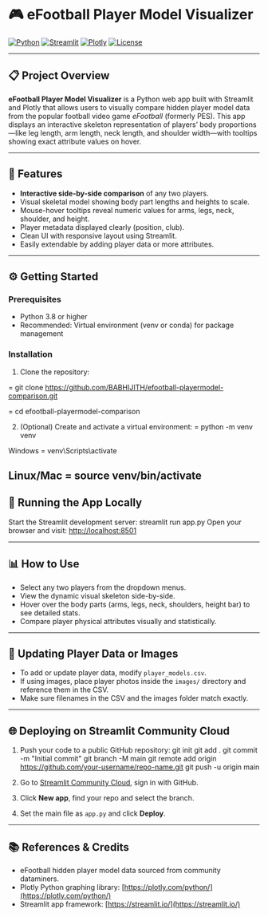 # 🎮 eFootball Player Model Visualizer

[![Python](https://img.shields.io/badge/python-3.11-blue?logo=python&logoColor=white)](https://www.python.org/)
[![Streamlit](https://img.shields.io/badge/streamlit-v1.47.1-orange?logo=streamlit&logoColor=white)](https://streamlit.io/)
[![Plotly](https://img.shields.io/badge/plotly-v5.13.1-blueviolet?logo=plotly&logoColor=white)](https://plotly.com/python/)
[![License](https://img.shields.io/github/license/BABHIJITH/efootball-playermodel-comparison)](LICENSE)

---

## 📋 Project Overview

**eFootball Player Model Visualizer** is a Python web app built with Streamlit and Plotly that allows users to visually compare hidden player model data from the popular football video game *eFootball* (formerly PES). This app displays an interactive skeleton representation of players’ body proportions—like leg length, arm length, neck length, and shoulder width—with tooltips showing exact attribute values on hover.

---

## 🚀 Features

- **Interactive side-by-side comparison** of any two players.
- Visual skeletal model showing body part lengths and heights to scale.
- Mouse-hover tooltips reveal numeric values for arms, legs, neck, shoulder, and height.
- Player metadata displayed clearly (position, club).
- Clean UI with responsive layout using Streamlit.
- Easily extendable by adding player data or more attributes.
---

## ⚙️ Getting Started

### Prerequisites

- Python 3.8 or higher
- Recommended: Virtual environment (venv or conda) for package management

### Installation

1. Clone the repository:

= git clone https://github.com/BABHIJITH/efootball-playermodel-comparison.git

  = cd efootball-playermodel-comparison

2. (Optional) Create and activate a virtual environment:
= python -m venv venv

  Windows
   = venv\Scripts\activate

  Linux/Mac
   = source venv/bin/activate
---

## 🏃 Running the App Locally

Start the Streamlit development server:
streamlit run app.py
Open your browser and visit: [http://localhost:8501](http://localhost:8501)

---

## 📊 How to Use

- Select any two players from the dropdown menus.
- View the dynamic visual skeleton side-by-side.
- Hover over the body parts (arms, legs, neck, shoulders, height bar) to see detailed stats.
- Compare player physical attributes visually and statistically.

---

## 🔄 Updating Player Data or Images

- To add or update player data, modify `player_models.csv`.
- If using images, place player photos inside the `images/` directory and reference them in the CSV.
- Make sure filenames in the CSV and the images folder match exactly.

---

## 🌐 Deploying on Streamlit Community Cloud

1. Push your code to a public GitHub repository:
git init
git add .
git commit -m "Initial commit"
git branch -M main
git remote add origin https://github.com/your-username/repo-name.git
git push -u origin main
2. Go to [Streamlit Community Cloud](https://share.streamlit.io/), sign in with GitHub.

3. Click **New app**, find your repo and select the branch.

4. Set the main file as `app.py` and click **Deploy**.

---

## 📚 References & Credits

- eFootball hidden player model data sourced from community dataminers.
- Plotly Python graphing library: [https://plotly.com/python/](https://plotly.com/python/)
- Streamlit app framework: [https://streamlit.io/](https://streamlit.io/)
